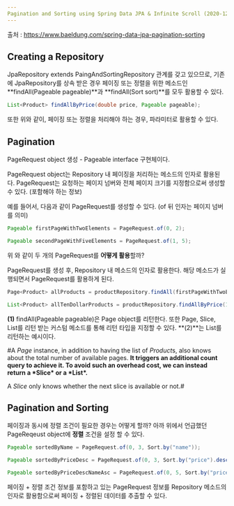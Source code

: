 ```yaml
---
Pagination and Sorting using Spring Data JPA & Infinite Scroll (2020-12-23) 
---
```


출처 : https://www.baeldung.com/spring-data-jpa-pagination-sorting

## Creating a Repository 

JpaRepository extends PaingAndSortingRepository 관계를 갖고 있으므로, 기존에 JpaRepository를 상속 받은 경우 페이징 또는 정렬을 위한 메소드인 **findAll(Pageable pageable)**과 **findAll(Sort sort)**를 모두 활용할 수 있다. 

```java
List<Product> findAllByPrice(double price, Pageable pageable);
```

또한 위와 같이, 페이징 또는 정렬을 처리해야 하는 경우, 파라미터로 활용할 수 있다. 

## Pagination

PageRequest object 생성 - Pageable interface 구현체이다. 

PageRequest object는 Repository 내 페이징을 처리하는 메소드의 인자로 활용된다. PageRequest는 요청하는 페이지 넘버와 전체 페이지 크기를 지정함으로써 생성할 수 있다. (포함해야 하는 정보)

예를 들어서, 다음과 같이 PageRequest를 생성할 수 있다. (of 뒤 인자는 페이지 넘버를 의미) 

```java
Pageable firstPageWithTwoElements = PageRequest.of(0, 2);  

Pageable secondPageWithFiveElements = PageRequest.of(1, 5); 
```

위 와 같이 두 개의 PageRequest를 **어떻게 활용**할까? 

PageRequest를 생성 후, Repository 내 메소드의 인자로 활용한다. 해당 메소드가 실행되면서 PageRequest를 활용하게 된다. 

```java
Page<Product> allProducts = productRepository.findAll(firstPageWithTwoElements); ----- (1)

List<Product> allTenDollarProducts = productRepository.findAllByPrice(10, secondPageWithFiveElements); ----- (2)
```
**(1)** findAll(Pageable pageable)은 Page<T> object를 리턴한다.  또한 Page<T>, Slice<T>, List<T>를 리턴 받는 커스텀 메소드를 통해 리턴 타입을 지정할 수 있다. **(2)**는 List<T>를 리턴하는 예시이다. 



#A *Page<T>* instance, in addition to having the list of *Product*s, also knows about the total number of available pages. **It triggers an additional count query to achieve it. To avoid such an overhead cost, we can instead return a \*Slice<T>\* or a \*List<T>\*.**

A *Slice* only knows whether the next slice is available or not.#


## Pagination and Sorting 

페이징과 동시에 정렬 조건이 필요한 경우는 어떻게 할까? 아까 위에서 언급했던 PageReqeust object에 **정렬** 조건을 설정 할 수 있다.

```java
Pageable sortedByName = PageRequest.of(0, 3, Sort.by("name")); 

Pageable sortedByPriceDesc = PageRequest.of(0, 3, Sort.by("price").descending());

Pageable sortedByPriceDescNameAsc = PageRequest.of(0, 5, Sort.by("price").descending().and(Sort.by("name")));
```
페이징 + 정렬 조건 정보를 포함하고 있는 PageRequest 정보를 Repository 메소드의 인자로 활용함으로써 페이징 + 정렬된 데이터를 추출할 수 있다. 



